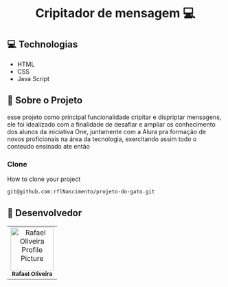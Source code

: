 <h1 align="center" style="font-weight: bold">Cripitador de mensagem 💻</h1>

<h2>💻 Technologias</h2>

- HTML
- CSS
- Java Script

<h2 id="started">🚀 Sobre o Projeto</h2>

esse projeto como principal funcionalidade cripitar e dispriptar mensagens, ele foi idealizado com a finalidade de 
desafiar e ampliar os conhecimento dos alunos da iniciativa One, juntamente com a Alura pra formação de novos proficionais na área da tecnologia,
exercitando assim todo o conteudo ensinado ate então

<h3>Clone</h3>

How to clone your project

```bash
git@github.com:rflNascimento/projeto-do-gato.git
```

<h2 id="colab">🤝 Desenvolvedor </h2>


<table>
  <tr>
    <td align="center">
      <a href="#">
        <img src="https://github.com/user-attachments/assets/3e1ed0af-1d1b-41df-b30f-df8aefcd01c2" width="100px;" alt="Rafael Oliveira Profile Picture"/><br>
        <sub>
          <b>Rafael Oliveira</b>
        </sub>
      </a>
  </tr>
</table>
